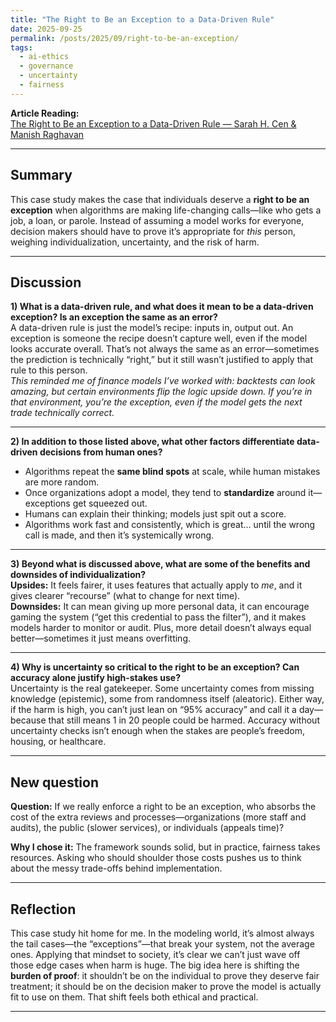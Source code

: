 ```yaml
---
title: "The Right to Be an Exception to a Data-Driven Rule"
date: 2025-09-25
permalink: /posts/2025/09/right-to-be-an-exception/
tags:
  - ai-ethics
  - governance
  - uncertainty
  - fairness
---
```


**Article Reading:**  
[The Right to Be an Exception to a Data-Driven Rule — Sarah H. Cen & Manish Raghavan](https://mit-serc.pubpub.org/pub/right-to-be-exception/release/2)  

---

## Summary

This case study makes the case that individuals deserve a **right to be an exception** when algorithms are making life-changing calls—like who gets a job, a loan, or parole. Instead of assuming a model works for everyone, decision makers should have to prove it’s appropriate for *this* person, weighing individualization, uncertainty, and the risk of harm.

---

## Discussion

**1) What is a data-driven rule, and what does it mean to be a data-driven exception? Is an exception the same as an error?**  
A data-driven rule is just the model’s recipe: inputs in, output out. An exception is someone the recipe doesn’t capture well, even if the model looks accurate overall. That’s not always the same as an error—sometimes the prediction is technically “right,” but it still wasn’t justified to apply that rule to this person.  
*This reminded me of finance models I’ve worked with: backtests can look amazing, but certain environments flip the logic upside down. If you’re in that environment, you’re the exception, even if the model gets the next trade technically correct.*

---

**2) In addition to those listed above, what other factors differentiate data-driven decisions from human ones?**  
- Algorithms repeat the **same blind spots** at scale, while human mistakes are more random.  
- Once organizations adopt a model, they tend to **standardize** around it—exceptions get squeezed out.  
- Humans can explain their thinking; models just spit out a score.  
- Algorithms work fast and consistently, which is great… until the wrong call is made, and then it’s systemically wrong.

---

**3) Beyond what is discussed above, what are some of the benefits and downsides of individualization?**  
**Upsides:** It feels fairer, it uses features that actually apply to *me*, and it gives clearer “recourse” (what to change for next time).  
**Downsides:** It can mean giving up more personal data, it can encourage gaming the system (“get this credential to pass the filter”), and it makes models harder to monitor or audit. Plus, more detail doesn’t always equal better—sometimes it just means overfitting.

---

**4) Why is uncertainty so critical to the right to be an exception? Can accuracy alone justify high-stakes use?**  
Uncertainty is the real gatekeeper. Some uncertainty comes from missing knowledge (epistemic), some from randomness itself (aleatoric). Either way, if the harm is high, you can’t just lean on “95% accuracy” and call it a day—because that still means 1 in 20 people could be harmed. Accuracy without uncertainty checks isn’t enough when the stakes are people’s freedom, housing, or healthcare.

---

## New question

**Question:** If we really enforce a right to be an exception, who absorbs the cost of the extra reviews and processes—organizations (more staff and audits), the public (slower services), or individuals (appeals time)?  

**Why I chose it:** The framework sounds solid, but in practice, fairness takes resources. Asking who should shoulder those costs pushes us to think about the messy trade-offs behind implementation.

---

## Reflection

This case study hit home for me. In the modeling world, it’s almost always the tail cases—the “exceptions”—that break your system, not the average ones. Applying that mindset to society, it’s clear we can’t just wave off those edge cases when harm is huge. The big idea here is shifting the **burden of proof**: it shouldn’t be on the individual to prove they deserve fair treatment; it should be on the decision maker to prove the model is actually fit to use on them. That shift feels both ethical and practical.

---
